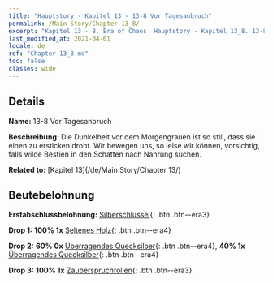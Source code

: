 ```yaml
---
title: "Hauptstory - Kapitel 13 - 13-8 Vor Tagesanbruch"
permalink: /Main Story/Chapter 13_8/
excerpt: "Kapitel 13 - 8. Era of Chaos  Hauptstory - Kapitel 13_8. 13-8 Vor Tagesanbruch"
last_modified_at: 2021-04-01
locale: de
ref: "Chapter 13_8.md"
toc: false
classes: wide
---
```


## Details

 **Name:** 13-8 Vor Tagesanbruch

 **Beschreibung:** Die Dunkelheit vor dem Morgengrauen ist so still, dass sie einen zu ersticken droht. Wir bewegen uns, so leise wir können, vorsichtig, falls wilde Bestien in den Schatten nach Nahrung suchen.

 **Related to:** [Kapitel 13](/de/Main Story/Chapter 13/)

## Beutebelohnung

 **Erstabschlussbelohnung:** [Silberschlüssel](/de/Items/con_693/){: .btn .btn--era3}

 **Drop 1:** **100% 1x** [Seltenes Holz](/de/Items/mat_41/){: .btn .btn--era4}

 **Drop 2:** **60% 0x** [Überragendes Quecksilber](/de/Items/mat_35/){: .btn .btn--era4}, **40% 1x** [Überragendes Quecksilber](/de/Items/mat_35/){: .btn .btn--era4}

 **Drop 3:** **100% 1x** [Zauberspruchrollen](/de/Items/con_694/){: .btn .btn--era3}

